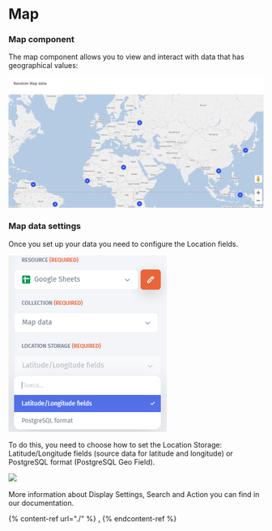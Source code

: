 # Map

### Map component

The map component allows you to view and interact with data that has geographical values:

![](<../../../../.gitbook/assets/image (687).png>)

### Map data settings

Once you set up your data you need to configure the Location fields.

![](<../../../../.gitbook/assets/image (662).png>)

To do this, you need to choose how to set the Location Storage: Latitude/Longitude fields (source data for latitude and longitude) or PostgreSQL format (PostgreSQL Geo Field).

![](<../../../../.gitbook/assets/GIF (241).gif>)

More information about Display Settings, Search and Action you can find in our documentation.

{% content-ref url="./" %}
[.](./)
{% endcontent-ref %}



